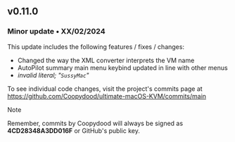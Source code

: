 ## v0.11.0

### Minor update • XX/02/2024

This update includes the following features / fixes / changes:

- Changed the way the XML converter interprets the VM name
- AutoPilot summary main menu keybind updated in line with other menus
- *invalid literal; "``SussyMac``"*

To see individual code changes, visit the project's commits page at <https://github.com/Coopydood/ultimate-macOS-KVM/commits/main>

> [!NOTE]
> Remember, commits by Coopydood will always be signed as **4CD28348A3DD016F** or GitHub's public key.